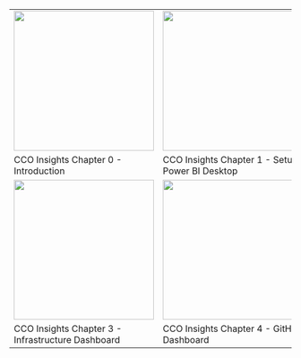 ||||
|---|---|---|
|[<img src="https://img.youtube.com/vi/9l9ME_WXxJk/0.jpg" width="250"/>](https://www.youtube.com/watch?v=9l9ME_WXxJk)|[<img src="https://img.youtube.com/vi/z5pez0kl8_s/0.jpg" width="250"/>](https://www.youtube.com/watch?v=z5pez0kl8_s) | [<img src="https://img.youtube.com/vi/3lXcSaGtlx4/0.jpg" width="250"/>](https://www.youtube.com/watch?v=3lXcSaGtlx4)|
|CCO Insights Chapter 0 - Introduction|CCO Insights Chapter 1 - Setup Power BI Desktop|CCO Insights Chapter 2 - Governance Dashboard
|[<img src="https://img.youtube.com/vi/TzIbdpDQX5U/0.jpg" width="250"/>](https://www.youtube.com/watch?v=TzIbdpDQX5U)|[<img src="https://img.youtube.com/vi/uYbcd3B4z4I/0.jpg" width="250"/>](https://www.youtube.com/watch?v=uYbcd3B4z4I)||
|CCO Insights Chapter 3 - Infrastructure Dashboard|CCO Insights Chapter 4 - GitHub Dashboard||
